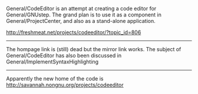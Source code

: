 General/CodeEditor is an attempt at creating a code editor for General/GNUstep. The grand plan is to use it as a component in General/ProjectCenter, and also as a stand-alone application.

http://freshmeat.net/projects/codeeditor/?topic_id=806

----
The hompage link is (still) dead but the mirror link works. 
The subject of General/CodeEditor has also been discussed in General/ImplementSyntaxHighlighting

----
Apparently the new home of the code is http://savannah.nongnu.org/projects/codeeditor